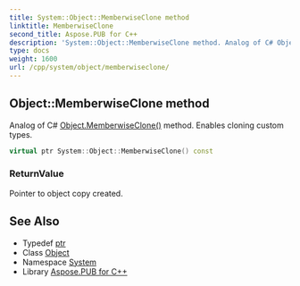 ```yaml
---
title: System::Object::MemberwiseClone method
linktitle: MemberwiseClone
second_title: Aspose.PUB for C++
description: 'System::Object::MemberwiseClone method. Analog of C# Object.MemberwiseClone() method. Enables cloning custom types in C++.'
type: docs
weight: 1600
url: /cpp/system/object/memberwiseclone/
---
```

## Object::MemberwiseClone method


Analog of C# [Object.MemberwiseClone()](./) method. Enables cloning custom types.

```cpp
virtual ptr System::Object::MemberwiseClone() const
```


### ReturnValue

Pointer to object copy created.

## See Also

* Typedef [ptr](../ptr/)
* Class [Object](../)
* Namespace [System](../../)
* Library [Aspose.PUB for C++](../../../)
